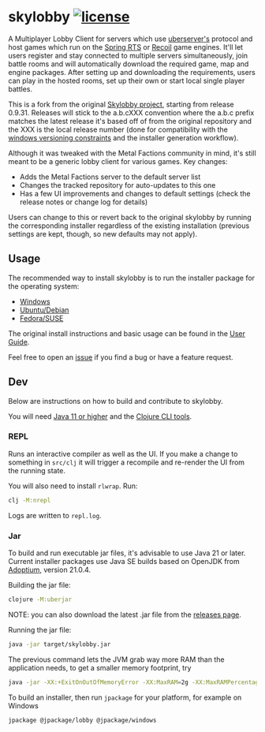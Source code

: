# skylobby [![license](https://img.shields.io/github/license/skynet-gh/skylobby)](LICENSE)

A Multiplayer Lobby Client for servers which use [uberserver's](https://github.com/spring/uberserver) protocol and host games which run on the [Spring RTS](https://springrts.com/) or [Recoil](https://beyond-all-reason.github.io/spring/) game engines. It'll let users register and stay connected to multiple servers simultaneously, join battle rooms and will automatically download the required game, map and engine packages. After setting up and downloading the requirements, users can play in the hosted rooms, set up their own or start local single player battles.

This is a fork from the original [Skylobby project](https://github.com/skynet-gh/skylobby/), starting from release 0.9.31. Releases will stick to the a.b.cXXX convention where the a.b.c prefix matches the latest release it's based off of from the original repository and the XXX is the local release number (done for compatibility with the [windows versioning constraints](https://stackoverflow.com/a/52414691) and the installer generation workflow).

Although it was tweaked with the Metal Factions community in mind, it's still meant to be a generic lobby client for various games. Key changes:
- Adds the Metal Factions server to the default server list
- Changes the tracked repository for auto-updates to this one
- Has a few UI improvements and changes to default settings
(check the release notes or change log for details)

Users can change to this or revert back to the original skylobby by running the corresponding installer regardless of the existing installation (previous settings are kept, though, so new defaults may not apply).

## Usage

The recommended way to install skylobby is to run the installer package for the operating system:
- [Windows](https://github.com/springraaar/skylobby/releases/download/0.9.31008/skylobby-0.9.31008_windows.msi)
- [Ubuntu/Debian](https://github.com/springraaar/skylobby/releases/download/0.9.31008/skylobby-0.9.31008_linux-amd64.deb)
- [Fedora/SUSE](https://github.com/springraaar/skylobby/releases/download/0.9.31008/skylobby-0.9.31008_linux-amd64.rpm)

The original install instructions and basic usage can be found in the [User Guide](https://github.com/skynet-gh/skylobby/wiki/User-Guide).

Feel free to open an [issue](https://github.com/springraaar/skylobby/issues) if you find a bug or have a feature request.

## Dev

Below are instructions on how to build and contribute to skylobby.

You will need [Java 11 or higher](https://adoptium.net/) and the [Clojure CLI tools](https://clojure.org/guides/getting_started#_clojure_installer_and_cli_tools).

### REPL

Runs an interactive compiler as well as the UI. If you make a change to something in `src/clj` it will trigger a recompile and re-render the UI from the running state.

You will also need to install `rlwrap`. Run:

```bash
clj -M:nrepl
```

Logs are written to `repl.log`.

### Jar

To build and run executable jar files, it's advisable to use Java 21 or later. Current installer packages use Java SE builds based on OpenJDK from [Adoptium](https://adoptium.net/temurin/releases/), version 21.0.4.

Building the jar file:

```bash
clojure -M:uberjar
```
NOTE: you can also download the latest .jar file from the [releases page](https://github.com/springraaar/skylobby/releases).

Running the jar file:

```bash
java -jar target/skylobby.jar
```
The previous command lets the JVM grab way more RAM than the application needs, to get a smaller memory footprint, try
```bash
java -jar -XX:+ExitOnOutOfMemoryError -XX:MaxRAM=2g -XX:MaxRAMPercentage=80 -XX:+UseG1GC -XX:+UseCompressedOops -XX:G1PeriodicGCSystemLoadThreshold=0 -XX:-G1PeriodicGCInvokesConcurrent -XX:G1PeriodicGCInterval=30000 -XX:MaxHeapFreeRatio=8 -XX:MinHeapFreeRatio=4 target/skylobby.jar
```

To build an installer, then run `jpackage` for your platform, for example on Windows

```bash
jpackage @jpackage/lobby @jpackage/windows
```
